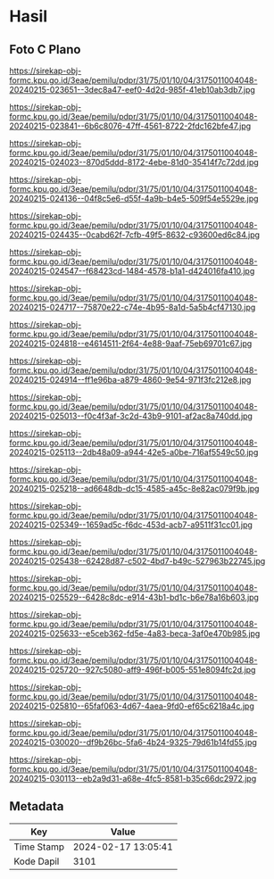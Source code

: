 # Hasil

## Foto C Plano

https://sirekap-obj-formc.kpu.go.id/3eae/pemilu/pdpr/31/75/01/10/04/3175011004048-20240215-023651--3dec8a47-eef0-4d2d-985f-41eb10ab3db7.jpg

https://sirekap-obj-formc.kpu.go.id/3eae/pemilu/pdpr/31/75/01/10/04/3175011004048-20240215-023841--6b6c8076-47ff-4561-8722-2fdc162bfe47.jpg

https://sirekap-obj-formc.kpu.go.id/3eae/pemilu/pdpr/31/75/01/10/04/3175011004048-20240215-024023--870d5ddd-8172-4ebe-81d0-35414f7c72dd.jpg

https://sirekap-obj-formc.kpu.go.id/3eae/pemilu/pdpr/31/75/01/10/04/3175011004048-20240215-024136--04f8c5e6-d55f-4a9b-b4e5-509f54e5529e.jpg

https://sirekap-obj-formc.kpu.go.id/3eae/pemilu/pdpr/31/75/01/10/04/3175011004048-20240215-024435--0cabd62f-7cfb-49f5-8632-c93600ed6c84.jpg

https://sirekap-obj-formc.kpu.go.id/3eae/pemilu/pdpr/31/75/01/10/04/3175011004048-20240215-024547--f68423cd-1484-4578-b1a1-d424016fa410.jpg

https://sirekap-obj-formc.kpu.go.id/3eae/pemilu/pdpr/31/75/01/10/04/3175011004048-20240215-024717--75870e22-c74e-4b95-8a1d-5a5b4cf47130.jpg

https://sirekap-obj-formc.kpu.go.id/3eae/pemilu/pdpr/31/75/01/10/04/3175011004048-20240215-024818--e4614511-2f64-4e88-9aaf-75eb69701c67.jpg

https://sirekap-obj-formc.kpu.go.id/3eae/pemilu/pdpr/31/75/01/10/04/3175011004048-20240215-024914--ff1e96ba-a879-4860-9e54-971f3fc212e8.jpg

https://sirekap-obj-formc.kpu.go.id/3eae/pemilu/pdpr/31/75/01/10/04/3175011004048-20240215-025013--f0c4f3af-3c2d-43b9-9101-af2ac8a740dd.jpg

https://sirekap-obj-formc.kpu.go.id/3eae/pemilu/pdpr/31/75/01/10/04/3175011004048-20240215-025113--2db48a09-a944-42e5-a0be-716af5549c50.jpg

https://sirekap-obj-formc.kpu.go.id/3eae/pemilu/pdpr/31/75/01/10/04/3175011004048-20240215-025218--ad6648db-dc15-4585-a45c-8e82ac079f9b.jpg

https://sirekap-obj-formc.kpu.go.id/3eae/pemilu/pdpr/31/75/01/10/04/3175011004048-20240215-025349--1659ad5c-f6dc-453d-acb7-a9511f31cc01.jpg

https://sirekap-obj-formc.kpu.go.id/3eae/pemilu/pdpr/31/75/01/10/04/3175011004048-20240215-025438--62428d87-c502-4bd7-b49c-527963b22745.jpg

https://sirekap-obj-formc.kpu.go.id/3eae/pemilu/pdpr/31/75/01/10/04/3175011004048-20240215-025529--6428c8dc-e914-43b1-bd1c-b6e78a16b603.jpg

https://sirekap-obj-formc.kpu.go.id/3eae/pemilu/pdpr/31/75/01/10/04/3175011004048-20240215-025633--e5ceb362-fd5e-4a83-beca-3af0e470b985.jpg

https://sirekap-obj-formc.kpu.go.id/3eae/pemilu/pdpr/31/75/01/10/04/3175011004048-20240215-025720--927c5080-aff9-496f-b005-551e8094fc2d.jpg

https://sirekap-obj-formc.kpu.go.id/3eae/pemilu/pdpr/31/75/01/10/04/3175011004048-20240215-025810--65faf063-4d67-4aea-9fd0-ef65c6218a4c.jpg

https://sirekap-obj-formc.kpu.go.id/3eae/pemilu/pdpr/31/75/01/10/04/3175011004048-20240215-030020--df9b26bc-5fa6-4b24-9325-79d61b14fd55.jpg

https://sirekap-obj-formc.kpu.go.id/3eae/pemilu/pdpr/31/75/01/10/04/3175011004048-20240215-030113--eb2a9d31-a68e-4fc5-8581-b35c66dc2972.jpg


## Metadata

| Key        | Value               |
| ---------- | ------------------- |
| Time Stamp | 2024-02-17 13:05:41 |
| Kode Dapil | 3101                |




